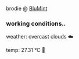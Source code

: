 brodie @ [BluMint](https://www.linkedin.com/company/blumint-io/)

<!--weather_start-->
### working conditions..

weather: overcast clouds ☁️

temp: 27.31 °C 🥶

<!--weather_end-->

